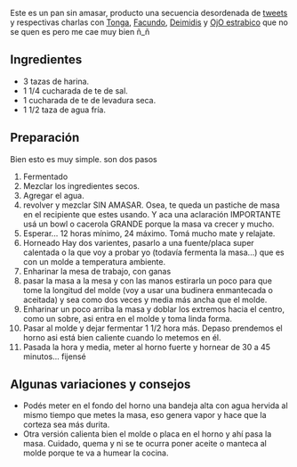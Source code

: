 Este es un pan sin amasar, producto una secuencia desordenada de [tweets](https://twitter.com/tongaine/status/778582159422611456) y respectivas charlas con [Tonga](https://twitter.com/tongaine), [Facundo](https://twitter.com/tongaine), [Deimidis](https://twitter.com/deimidis) y [OjO estrabico](https://twitter.com/OjO_estrabico) que no se quen es pero me cae muy bien ñ_ñ
## Ingredientes
- 3 tazas de harina.
- 1 1/4 cucharada de te de sal.
- 1 cucharada de te de levadura seca.
- 1 1/2 taza de agua fría.

## Preparación
Bien esto es muy simple. son dos pasos
1. Fermentado
  1. Mezclar los ingredientes secos.
  2. Agregar el agua.
  3. revolver y mezclar SIN AMASAR. Osea, te queda un pastiche de masa en el recipiente que estes usando. Y aca una aclaración IMPORTANTE usá un bowl o cacerola GRANDE porque la masa va crecer y mucho.
  4. Esperar... 12 horas mínimo, 24 máximo. Tomá mucho mate y relajate.
2. Horneado
  Hay dos varientes, pasarlo a una fuente/placa super calentada o la que voy a probar yo (todavía fermenta la masa...) que es con un molde a temperatura ambiente.
  1. Enharinar la mesa de trabajo, con ganas
  2. pasar la masa a la mesa y con las manos estirarla un poco para que tome la longitud del molde (voy a usar una budinera enmantecada o aceitada) y sea como dos veces y media más ancha que el molde.
  3. Enharinar un poco arriba la masa y doblar los extremos hacia el centro, como un sobre, asi entra en el molde y toma linda forma.
  4. Pasar al molde y dejar fermentar 1 1/2 hora más. Depaso prendemos el horno asi está bien caliente cuando lo metemos en él.
  5. Pasada la hora y media, meter al horno fuerte y hornear de 30 a 45 minutos... fijensé

## Algunas variaciones y consejos
- Podés meter en el fondo del horno una bandeja alta con agua hervida al mismo tiempo que metes la masa, eso genera vapor y hace que la corteza sea más durita.
- Otra versión calienta bien el molde o placa en el horno y ahí pasa la masa. Cuidado, quema y ni se te ocurra poner aceite o manteca al molde porque te va a humear la cocina.
